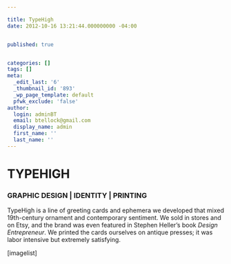 ```yaml
---

title: TypeHigh
date: 2012-10-16 13:21:44.000000000 -04:00


published: true


categories: []
tags: []
meta:
  _edit_last: '6'
  _thumbnail_id: '893'
  _wp_page_template: default
  pfwk_exclude: 'false'
author:
  login: adminBT
  email: btellock@gmail.com
  display_name: admin
  first_name: ''
  last_name: ''
---
```

<h1>TYPEHIGH</h1>
<h3>GRAPHIC DESIGN | IDENTITY | PRINTING</h3>
TypeHigh is a line of greeting cards and ephemera we developed that mixed 19th-century ornament and contemporary sentiment. We sold in stores and on Etsy, and the brand was even featured in Stephen Heller’s book <em>Design Entrepreneur</em>. We printed the cards ourselves on antique presses; it was labor intensive but extremely satisfying.


[imagelist]
